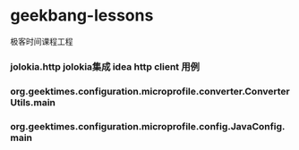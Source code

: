 # geekbang-lessons
极客时间课程工程

### jolokia.http  jolokia集成 idea http client 用例
### org.geektimes.configuration.microprofile.converter.ConverterUtils.main
### org.geektimes.configuration.microprofile.config.JavaConfig.main

